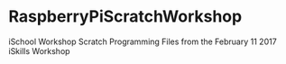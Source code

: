 # RaspberryPiScratchWorkshop
iSchool Workshop
Scratch Programming Files from the February 11 2017 iSkills Workshop
